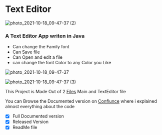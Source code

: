 # Text Editor

![photo_2021-10-18_09-47-37 (2)](https://user-images.githubusercontent.com/83194640/137682137-0f243884-f183-4e84-893d-e213aacab6f0.jpg)

### A Text Editor App writen in Java 
* Can change the Family font 
* Can Save file
* Can Open and edit a file
* can change the font Color to any Color you Like

![photo_2021-10-18_09-47-37](https://user-images.githubusercontent.com/83194640/137682585-c32c3794-2548-470e-9f45-b7faf8e32bcb.jpg)

![photo_2021-10-18_09-47-37 (3)](https://user-images.githubusercontent.com/83194640/137682754-411d9847-dd4f-42a1-9c1e-8685d67ab3cb.jpg)

This Project is Made Out of 2 [Files](https://github.com/kenpachi01011/Text_Editor/tree/main/TextEditorApp/src "Jump to the files here") Main and TextEditor file

You can Browse the Documented version on [Conflunce](https://alilateef.atlassian.net/wiki/spaces/MYCODE/pages/65652/Text+Editor "Click") where i explained almost everything about the code

* [x] Full Documented version
* [x] Released Version
* [x] ReadMe file
